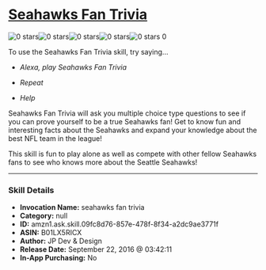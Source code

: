 # [Seahawks Fan Trivia](http://alexa.amazon.com/#skills/amzn1.ask.skill.09fc8d76-857e-478f-8f34-a2dc9ae3771f)
![0 stars](../../images/ic_star_border_black_18dp_1x.png)![0 stars](../../images/ic_star_border_black_18dp_1x.png)![0 stars](../../images/ic_star_border_black_18dp_1x.png)![0 stars](../../images/ic_star_border_black_18dp_1x.png)![0 stars](../../images/ic_star_border_black_18dp_1x.png) 0

To use the Seahawks Fan Trivia skill, try saying...

* *Alexa, play Seahawks Fan Trivia*

* *Repeat*

* *Help*

Seahawks Fan Trivia will ask you multiple choice type questions to see if you can prove yourself to be a true Seahawks fan! Get to know fun and interesting facts about the Seahawks and expand your knowledge about the best NFL team in the league!

This skill is fun to play alone as well as compete with other fellow Seahawks fans to see who knows more about the Seattle Seahawks!

***

### Skill Details

* **Invocation Name:** seahawks fan trivia
* **Category:** null
* **ID:** amzn1.ask.skill.09fc8d76-857e-478f-8f34-a2dc9ae3771f
* **ASIN:** B01LX5RICX
* **Author:** JP Dev & Design
* **Release Date:** September 22, 2016 @ 03:42:11
* **In-App Purchasing:** No
